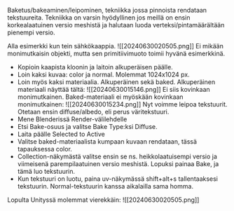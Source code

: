Baketus/bakeaminen/leipominen, tekniikka jossa pinnoista rendataan tekstuureita.
Tekniikka on varsin hyödyllinen jos meillä on ensin korkealaatuinen versio meshistä ja halutaan luoda verteksi/pintamäärältään pienempi versio.

Alla esimerkki kun tein sähkökaappia.
![[20240630020505.png]]
Ei mikään monimutkaisin objekti, mutta sen primitiivimuoto toimii hyvänä esimerkkinä.

- Kopioin kaapista kloonin ja laitoin alkuperäisen päälle. 
- Loin kaksi kuvaa: color ja normal. Molemmat 1024x1024 px.
- Loin myös kaksi materiaalia. Alkuperäinen sekä baked.
Alkuperäinen materiaali näyttää tältä:
![[20240630015146.png]]
Ei siis kovinkaan monimutkainen.
Baked-materiaali ei myöskään kovinkaan monimutkainen:
![[20240630015234.png]]
Nyt voimme leipoa tekstuurit. Otetaan ensin diffuse/albedo, eli perus väritekstuuri.
- Mene Blenderissä Render-välilehdelle
- Etsi Bake-osuus ja valitse Bake Type:ksi Diffuse.
- Laita päälle Selected to Active
- Valitse baked-materiaalista kumpaan kuvaan rendataan, tässä tapauksessa color.
- Collection-näkymästä valitse ensin se ns. heikkolaatuisempi versio ja viimeisenä parempilaatuinen versio meshistä. Lopuksi painaa Bake, ja tämä luo tekstuurin.
- Kun tekstuuri on luotu, paina uv-näkymässä shift+alt+s tallentaaksesi tekstuurin.
Normal-tekstuurin kanssa aikalailla sama homma.

Lopulta Unityssä molemmat vierekkäin:
![[20240630020505.png]]
